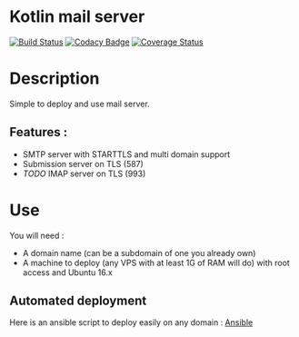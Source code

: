 # Kotlin mail server

[![Build Status](https://travis-ci.org/Peyphour/kotlin_smtp_server.svg?branch=master)](https://travis-ci.org/Peyphour/kotlin_smtp_server)  [![Codacy Badge](https://api.codacy.com/project/badge/Grade/1b9fe75f951d44b68b6e0f5d9353fba7)](https://www.codacy.com/app/Peyphour/kotlin_smtp_server?utm_source=github.com&utm_medium=referral&utm_content=Peyphour/kotlin_smtp_server&utm_campaign=badger)  [![Coverage Status](https://coveralls.io/repos/github/Peyphour/kotlin_smtp_server/badge.svg?branch=master)](https://coveralls.io/github/Peyphour/kotlin_smtp_server?branch=master)

# Description
Simple to deploy and use mail server.

## Features :
- SMTP server with STARTTLS and multi domain support
- Submission server on TLS (587)
- *TODO* IMAP server on TLS (993)

# Use
You will need : 
- A domain name (can be a subdomain of one you already own)
- A machine to deploy (any VPS with at least 1G of RAM will do) with root access and Ubuntu 16.x

## Automated deployment
Here is an ansible script to deploy easily on any domain : [Ansible](https://github.com/Peyphour/AnsibleCollection/blob/master/mail.yml)
